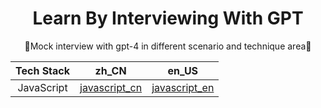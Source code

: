 <h1 align="center"> Learn By Interviewing With GPT</h1>

<p align="center">
🤖Mock interview with gpt-4 in different scenario and technique area🤖
</p>

<div align="center">

| Tech Stack |               zh_CN                |               en_US                |
| :---------: | :--------------------------------: | :--------------------------------: |
| JavaScript | [javascript_cn](./javscript_cn.md) | [javascript_en](./javscript_en.md) |

</div>
